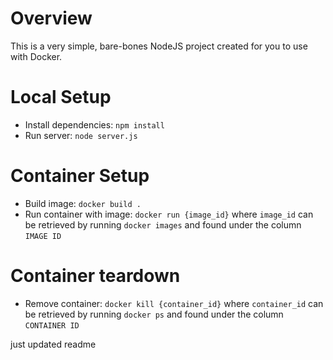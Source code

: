 # Overview

This is a very simple, bare-bones NodeJS project created for you to use with Docker.

# Local Setup

- Install dependencies: `npm install`
- Run server: `node server.js`

# Container Setup

- Build image: `docker build .`
- Run container with image: `docker run {image_id}` where `image_id` can be retrieved by running `docker images` and found under the column `IMAGE ID`

# Container teardown

- Remove container: `docker kill {container_id}` where `container_id` can be retrieved by running `docker ps` and found under the column `CONTAINER ID`

just updated readme
